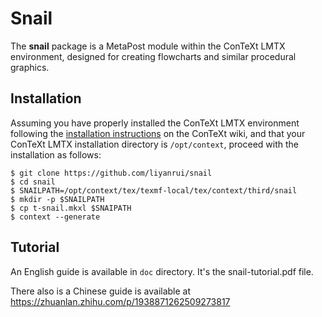 # Snail

The **snail** package is a MetaPost module within the ConTeXt LMTX environment, designed for creating flowcharts and similar procedural graphics.

## Installation

Assuming you have properly installed the ConTeXt LMTX environment following the [installation instructions](https://wiki.contextgarden.net/Introduction/Installation) on the ConTeXt wiki, and that your ConTeXt LMTX installation directory is `/opt/context`, proceed with the installation as follows:

```console
$ git clone https://github.com/liyanrui/snail
$ cd snail
$ SNAILPATH=/opt/context/tex/texmf-local/tex/context/third/snail
$ mkdir -p $SNAILPATH
$ cp t-snail.mkxl $SNAIPATH
$ context --generate
```

## Tutorial

An English guide is available in `doc` directory. It's the snail-tutorial.pdf file.

There also is a Chinese guide is available at https://zhuanlan.zhihu.com/p/1938871262509273817

